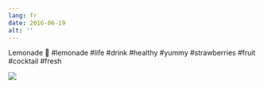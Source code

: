 ```yaml
---
lang: fr
date: 2016-06-19
alt: ''
---
```


Lemonade 🍓 #lemonade #life #drink #healthy #yummy #strawberries #fruit #cocktail #fresh

![](/photos/2016-06-19-1466299199.jpg)